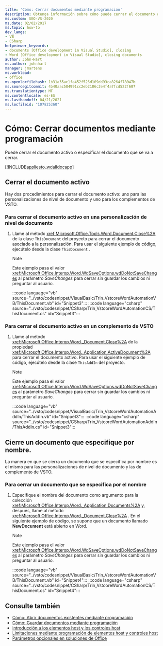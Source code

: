 ```yaml
---
title: 'Cómo: Cerrar documentos mediante programación'
description: Obtenga información sobre cómo puede cerrar el documento activo o puede especificar un Microsoft Office word para cerrarlo.
ms.custom: SEO-VS-2020
ms.date: 02/02/2017
ms.topic: how-to
dev_langs:
- VB
- CSharp
helpviewer_keywords:
- documents [Office development in Visual Studio], closing
- Word [Office development in Visual Studio], closing documents
author: John-Hart
ms.author: johnhart
manager: jmartens
ms.workload:
- office
ms.openlocfilehash: 1b31a35ac1fa452f526d109dd93ca8264f78947b
ms.sourcegitcommit: 4b40aac584991cc2eb2186c3e4f4a7fcd522f607
ms.translationtype: MT
ms.contentlocale: es-ES
ms.lasthandoff: 04/21/2021
ms.locfileid: "107825360"
---
```

# <a name="how-to-programmatically-close-documents"></a>Cómo: Cerrar documentos mediante programación
  Puede cerrar el documento activo o especificar el documento que se va a cerrar.

 [!INCLUDE[appliesto_wdalldocapp](../vsto/includes/appliesto-wdalldocapp-md.md)]

## <a name="close-the-active-document"></a>Cerrar el documento activo
 Hay dos procedimientos para cerrar el documento activo: uno para las personalizaciones de nivel de documento y uno para los complementos de VSTO.

### <a name="to-close-the-active-document-in-a-document-level-customization"></a>Para cerrar el documento activo en una personalización de nivel de documento

1. Llame al método <xref:Microsoft.Office.Tools.Word.Document.Close%2A> de la clase `ThisDocument` del proyecto para cerrar el documento asociado a la personalización. Para usar el siguiente ejemplo de código, ejecútelo desde la clase `ThisDocument` .

    > [!NOTE]
    > Este ejemplo pasa el valor <xref:Microsoft.Office.Interop.Word.WdSaveOptions.wdDoNotSaveChanges> al parámetro *SaveChanges* para cerrar sin guardar los cambios ni preguntar al usuario.

     :::code language="vb" source="../vsto/codesnippet/VisualBasic/Trin_VstcoreWordAutomationVB/ThisDocument.vb" id="Snippet3":::
     :::code language="csharp" source="../vsto/codesnippet/CSharp/Trin_VstcoreWordAutomationCS/ThisDocument.cs" id="Snippet3":::

### <a name="to-close-the-active-document-in-a-vsto-add-in"></a>Para cerrar el documento activo en un complemento de VSTO

1. Llame al método <xref:Microsoft.Office.Interop.Word._Document.Close%2A> de la propiedad <xref:Microsoft.Office.Interop.Word._Application.ActiveDocument%2A> para cerrar el documento activo. Para usar el siguiente ejemplo de código, ejecútelo desde la clase `ThisAddIn` del proyecto.

    > [!NOTE]
    > Este ejemplo pasa el valor <xref:Microsoft.Office.Interop.Word.WdSaveOptions.wdDoNotSaveChanges> al parámetro *SaveChanges* para cerrar sin guardar los cambios ni preguntar al usuario.

     :::code language="vb" source="../vsto/codesnippet/VisualBasic/Trin_VstcoreWordAutomationAddIn/ThisAddIn.vb" id="Snippet3":::
     :::code language="csharp" source="../vsto/codesnippet/CSharp/Trin_VstcoreWordAutomationAddIn/ThisAddIn.cs" id="Snippet3":::

## <a name="close-a-document-that-you-specify-by-name"></a>Cierre un documento que especifique por nombre.
 La manera en que se cierra un documento que se especifica por nombre es el mismo para las personalizaciones de nivel de documento y las de complemento de VSTO.

### <a name="to-close-a-document-that-you-specify-by-name"></a>Para cerrar un documento que se especifica por el nombre

1. Especifique el nombre del documento como argumento para la colección <xref:Microsoft.Office.Interop.Word._Application.Documents%2A> y, después, llame al método <xref:Microsoft.Office.Interop.Word._Document.Close%2A> . En el siguiente ejemplo de código, se supone que un documento llamado **NewDocument** está abierto en Word.

    > [!NOTE]
    > Este ejemplo pasa el valor <xref:Microsoft.Office.Interop.Word.WdSaveOptions.wdDoNotSaveChanges> al parámetro *SaveChanges* para cerrar sin guardar los cambios ni preguntar al usuario.

     :::code language="vb" source="../vsto/codesnippet/VisualBasic/Trin_VstcoreWordAutomationVB/ThisDocument.vb" id="Snippet4":::
     :::code language="csharp" source="../vsto/codesnippet/CSharp/Trin_VstcoreWordAutomationCS/ThisDocument.cs" id="Snippet4":::

## <a name="see-also"></a>Consulte también
- [Cómo: Abrir documentos existentes mediante programación](../vsto/how-to-programmatically-open-existing-documents.md)
- [Cómo: Guardar documentos mediante programación](../vsto/how-to-programmatically-save-documents.md)
- [Introducción a los elementos host y los controles host](../vsto/host-items-and-host-controls-overview.md)
- [Limitaciones mediante programación de elementos host y controles host](../vsto/programmatic-limitations-of-host-items-and-host-controls.md)
- [Parámetros opcionales en soluciones de Office](../vsto/optional-parameters-in-office-solutions.md)
